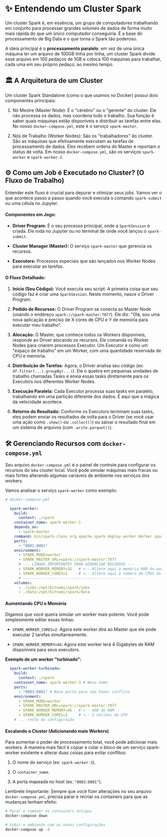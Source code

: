 # ✨ Entendendo um Cluster Spark
Um cluster Spark é, em essência, um grupo de computadores trabalhando em conjunto para processar grandes volumes de dados de forma muito mais rápida do que um único computador conseguiria. É a base do processamento de Big Data e o que torna o Spark tão poderoso.

A ideia principal é o **processamento paralelo**: em vez de uma única máquina ler um arquivo de 100GB linha por linha, um cluster Spark divide esse arquivo em 100 pedaços de 1GB e coloca 100 máquinas para trabalhar, cada uma em seu próprio pedaço, ao mesmo tempo.

## 🏛️ A Arquitetura de um Cluster
Um cluster Spark Standalone (como o que usamos no Docker) possui dois componentes principais:

1. Nó Mestre (Master Node): É o "cérebro" ou o "gerente" do cluster. Ele não processa os dados, mas coordena todo o trabalho. Sua função é saber quais máquinas estão disponíveis e distribuir as tarefas entre elas. No nosso ``docker-compose.yml``, este é o serviço ``spark-master``.

2. Nós de Trabalho (Worker Nodes): São os "trabalhadores" do cluster. São as máquinas que efetivamente executam as tarefas de processamento de dados. Eles recebem ordens do Master e reportam o status de volta. Em nosso ``docker-compose.yml``, são os serviços ``spark-worker`` e ``spark-worker-2``.

## ⚙️ Como um Job é Executado no Cluster? (O Fluxo de Trabalho)
Entender este fluxo é crucial para depurar e otimizar seus jobs. Vamos ver o que acontece passo a passo quando você executa o comando ``spark-submit`` ou uma célula no Jupyter.

#### Componentes em Jogo:

* **Driver Program:** É o seu processo principal, onde a ``SparkSession`` é criada. Ele roda no Jupyter ou no terminal de onde você lançou o ``spark-submit``.

* **Cluster Manager (Master):** O serviço ``spark-master`` que gerencia os recursos.

* **Executors:** Processos especiais que são lançados nos Worker Nodes para executar as tarefas.

#### O Fluxo Detalhado:

1. **Início (Seu Código):** Você executa seu script. A primeira coisa que seu código faz é criar uma ``SparkSession``. Neste momento, nasce o Driver Program.

2. **Pedido de Recursos:** O Driver Program se conecta ao Master Node (usando o endereço ``spark://spark-master:7077``). Ele diz: "Olá, sou uma nova aplicação e preciso de X cores de CPU e Y de memória para executar meu trabalho".

3. **Alocação:** O Master, que conhece todos os Workers disponíveis, responde ao Driver alocando os recursos. Ele comanda os Worker Nodes para criarem processos Executor. Um Executor é como um "espaço de trabalho" em um Worker, com uma quantidade reservada de CPU e memória.

4. **Distribuição de Tarefas:** Agora, o Driver analisa seu código (ex: ``df.filter(...).groupBy(...)``). Ele o quebra em pequenas unidades de trabalho chamadas Tasks e envia essas tasks diretamente para os Executors nos diferentes Worker Nodes.

5. **Execução Paralela:** Cada Executor processa suas tasks em paralelo, trabalhando em uma partição diferente dos dados. É aqui que a mágica da velocidade acontece.

6. **Retorno do Resultado:** Conforme os Executors terminam suas tasks, eles podem enviar os resultados de volta para o Driver (se você usar uma ação como ``.show()`` ou ``.collect()``) ou salvar o resultado final em um sistema de arquivos (com ``.write.parquet()``).

## 🛠️ Gerenciando Recursos com ``docker-compose.yml``
Seu arquivo ``docker-compose.yml`` é o painel de controle para configurar os recursos do seu cluster local. Você pode simular máquinas mais fracas ou mais fortes alterando algumas variáveis de ambiente nos serviços dos workers.

Vamos analisar o serviço ``spark-worker`` como exemplo:

```yml
# docker-compose.yml

  spark-worker:
    build:
      context: ./spark
    container_name: spark-worker-1
    depends_on:
      - spark-master
    command: bin/spark-class org.apache.spark.deploy.worker.Worker spark://spark-master:7077
    ports:
      - "8081:8081"
    environment:
      - SPARK_MODE=worker
      - SPARK_MASTER_URL=spark://spark-master:7077
      # --- LINHAS IMPORTANTES PARA GERENCIAR RECURSOS ---
      - SPARK_WORKER_MEMORY=1G   # <-- Altere aqui a memória RAM do worker
      - SPARK_WORKER_CORES=1     # <-- Altere aqui o número de CPUs do worker
      # --------------------------------------------------
    volumes:
      - ./jobs:/opt/bitnami/spark/jobs
      - ./data:/opt/bitnami/spark/data
```
#### Aumentando CPU e Memória
Digamos que você queira simular um worker mais potente. Você pode simplesmente editar essas linhas:

* ``SPARK_WORKER_CORES=2``: Agora este worker dirá ao Master que ele pode executar 2 tarefas simultaneamente.

* ``SPARK_WORKER_MEMORY=4G``: Agora este worker terá 4 Gigabytes de RAM disponíveis para seus executors.

**Exemplo de um worker "turbinado":**

```yml
  spark-worker-turbinado:
    build:
      context: ./spark
    container_name: spark-worker-3 # Novo nome
    ports:
      - "8083:8081" # Nova porta para não haver conflito
    environment:
      - SPARK_MODE=worker
      - SPARK_MASTER_URL=spark://spark-master:7077
      - SPARK_WORKER_MEMORY=4G   # <-- 4GB de RAM
      - SPARK_WORKER_CORES=2     # <-- 2 núcleos de CPU
    # ... resto da configuração
```
#### Escalando o Cluster (Adicionando mais Workers)
Para aumentar o poder de processamento total, você pode adicionar mais workers. A maneira mais fácil é copiar e colar o bloco de um serviço spark-worker existente e alterar duas coisas para evitar conflitos:

1. O nome do serviço (ex: ``spark-worker-3``).

2. O ``container_name``.

3. A porta mapeada no host (ex: ``"8083:8081"``).

Lembrete Importante: Sempre que você fizer alterações no seu arquivo ``docker-compose.yml``, precisa parar e recriar os containers para que as mudanças tenham efeito:

```sh
# Parar e remover os containers antigos
docker-compose down

# Subir o ambiente com as novas configurações
docker-compose up -d
```
